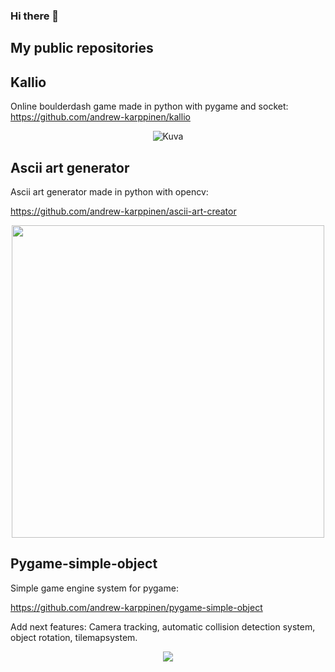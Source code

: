 ### Hi there 👋


## My public repositories



## Kallio
Online boulderdash game made in python with pygame and socket:
https://github.com/andrew-karppinen/kallio

<p align="center">
  <img src="https://github.com/andrew-karppinen/kallio/assets/99529988/3a42cf29-0c55-40b5-990d-40fb8e9b9496" alt="Kuva">
</p>




## Ascii art generator

Ascii art generator made in python with opencv:

https://github.com/andrew-karppinen/ascii-art-creator

<p align="center">
  <img src="https://github.com/andrew-karppinen/ascii-art-creator/assets/99529988/a4790ee6-ce60-4a07-b917-ecc317d911b6g" width="500">
</p>



## Pygame-simple-object

Simple game engine system for pygame:

https://github.com/andrew-karppinen/pygame-simple-object

Add next features: Camera tracking, automatic collision detection system, object rotation, tilemapsystem.

<p align="center">
  <img src="https://user-images.githubusercontent.com/99529988/217770877-0e15dbc6-5eb1-446e-82c4-3cdc2d0afb97.png">
</p>


